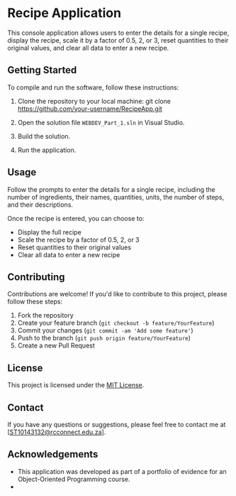 # Recipe Application

This console application allows users to enter the details for a single recipe, display the recipe, scale it by a factor of 0.5, 2, or 3, reset quantities to their original values, and clear all data to enter a new recipe.

## Getting Started

To compile and run the software, follow these instructions:

1. Clone the repository to your local machine:
git clone https://github.com/your-username/RecipeApp.git

2. Open the solution file `WEBDEV_Part_1.sln` in Visual Studio.

3. Build the solution.

4. Run the application.

## Usage

Follow the prompts to enter the details for a single recipe, including the number of ingredients, their names, quantities, units, the number of steps, and their descriptions.

Once the recipe is entered, you can choose to:
- Display the full recipe
- Scale the recipe by a factor of 0.5, 2, or 3
- Reset quantities to their original values
- Clear all data to enter a new recipe

## Contributing

Contributions are welcome! If you'd like to contribute to this project, please follow these steps:
1. Fork the repository
2. Create your feature branch (`git checkout -b feature/YourFeature`)
3. Commit your changes (`git commit -am 'Add some feature'`)
4. Push to the branch (`git push origin feature/YourFeature`)
5. Create a new Pull Request

## License

This project is licensed under the [MIT License](LICENSE).

## Contact

If you have any questions or suggestions, please feel free to contact me at [ST10143132@rcconnect.edu.za].

## Acknowledgements

- This application was developed as part of a portfolio of evidence for an Object-Oriented Programming course.
- 
